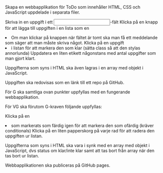 Skapa en webbapplikation för ToDo som innehåller HTML, CSS och JavaScript uppdelade i separata filer.

Skriva in en uppgift i ett <input>-fält
Klicka på en knapp för att lägga till uppgiften i en lista som en <li>
Om man klickar på knappen när fältet är tomt ska man få ett meddelande som säger att man måste skriva något.
Klicka på en uppgift <li> i listan för att markera den som klar (sätta class så att den stylas annorlunda)
Uppdatera en liten etikett någonstans med antal uppgifter som man gjort klart.

Uppgifterna som syns i HTML ska även lagras i en array med objekt i JavaScript.

Uppgiften ska redovisas som en länk till ett repo på GitHub.

 

För G ska samtliga ovan punkter uppfyllas med en fungerande webbapplikation.

 

För VG ska förutom G-kraven följande uppfyllas:

Klicka på en <li> som markerats som färdig igen för att markera den som ofärdig (kräver conditionals)
Klicka på en liten papperskorg på varje rad för att radera den uppgiften ur listan.

Uppgifterna som syns i HTML ska vara i synk med en array med objekt i JavaScript, dvs status om klar/inte klar samt att tas bort från array när den tas bort ur listan.

 

Webbapplikationen ska publiceras på GitHub pages.
